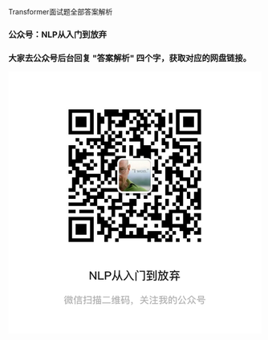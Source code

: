 Transformer面试题全部答案解析

### 公众号：NLP从入门到放弃

### 大家去公众号后台回复 "答案解析" 四个字，获取对应的网盘链接。



![nlp从入门到放弃](./images/nlp从入门到放弃.jpeg)
